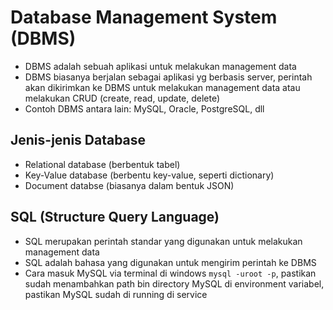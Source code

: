 # Database Management System (DBMS)
- DBMS adalah sebuah aplikasi untuk melakukan management data
- DBMS biasanya berjalan sebagai aplikasi yg berbasis server, perintah akan dikirimkan ke DBMS untuk melakukan management data atau melakukan CRUD (create, read, update, delete)
- Contoh DBMS antara lain: MySQL, Oracle, PostgreSQL, dll

## Jenis-jenis Database
- Relational database (berbentuk tabel)
- Key-Value database (berbentu key-value, seperti dictionary)
- Document databse (biasanya dalam bentuk JSON)

## SQL (Structure Query Language)
- SQL merupakan perintah standar yang digunakan untuk melakukan management data
- SQL adalah bahasa yang digunakan untuk mengirim perintah ke DBMS
- Cara masuk MySQL via terminal di windows `mysql -uroot -p`, pastikan sudah menambahkan path bin directory MySQL di environment variabel, pastikan MySQL sudah di running di service
